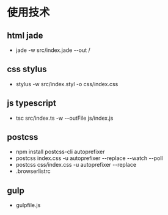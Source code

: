 # 使用技术 
## html jade 
  - jade -w src/index.jade --out /
## css stylus
  - stylus -w src/index.styl -o css/index.css
## js typescript
  - tsc src/index.ts -w --outFile js/index.js
## postcss
  -  npm install postcss-cli autoprefixer
  -  postcss index.css -u autoprefixer --replace --watch --poll
  -   postcss css/index.css -u autoprefixer --replace
  -   .browserlistrc
## gulp
  - gulpfile.js
